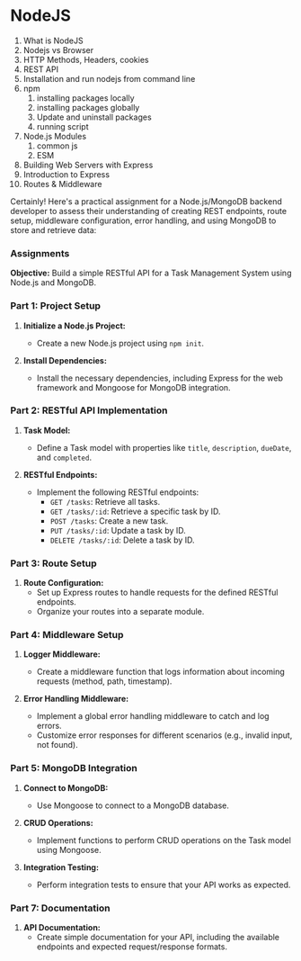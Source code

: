# NodeJS

1. What is NodeJS
2. Nodejs vs Browser
3. HTTP Methods, Headers, cookies
4. REST API
5. Installation and run nodejs from command line
6. npm
   1. installing packages locally
   2. installing packages globally
   3. Update and uninstall packages
   4. running script
7. Node.js Modules
   1. common js
   2. ESM
8. Building Web Servers with Express
9. Introduction to Express
10. Routes & Middleware

Certainly! Here's a practical assignment for a Node.js/MongoDB backend developer to assess their understanding of creating REST endpoints, route setup, middleware configuration, error handling, and using MongoDB to store and retrieve data:

### Assignments

**Objective:** Build a simple RESTful API for a Task Management System using Node.js and MongoDB.

### Part 1: Project Setup

1. **Initialize a Node.js Project:**

   - Create a new Node.js project using `npm init`.

2. **Install Dependencies:**
   - Install the necessary dependencies, including Express for the web framework and Mongoose for MongoDB integration.

### Part 2: RESTful API Implementation

1. **Task Model:**

   - Define a Task model with properties like `title`, `description`, `dueDate`, and `completed`.

2. **RESTful Endpoints:**
   - Implement the following RESTful endpoints:
     - `GET /tasks`: Retrieve all tasks.
     - `GET /tasks/:id`: Retrieve a specific task by ID.
     - `POST /tasks`: Create a new task.
     - `PUT /tasks/:id`: Update a task by ID.
     - `DELETE /tasks/:id`: Delete a task by ID.

### Part 3: Route Setup

1. **Route Configuration:**
   - Set up Express routes to handle requests for the defined RESTful endpoints.
   - Organize your routes into a separate module.

### Part 4: Middleware Setup

1. **Logger Middleware:**

   - Create a middleware function that logs information about incoming requests (method, path, timestamp).

2. **Error Handling Middleware:**
   - Implement a global error handling middleware to catch and log errors.
   - Customize error responses for different scenarios (e.g., invalid input, not found).

### Part 5: MongoDB Integration

1. **Connect to MongoDB:**

   - Use Mongoose to connect to a MongoDB database.

2. **CRUD Operations:**

   - Implement functions to perform CRUD operations on the Task model using Mongoose.

3. **Integration Testing:**
   - Perform integration tests to ensure that your API works as expected.

### Part 7: Documentation

1. **API Documentation:**
   - Create simple documentation for your API, including the available endpoints and expected request/response formats.
